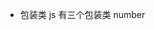 <!--
 * @Author: your name
 * @Date: 2021-12-09 09:37:30
 * @LastEditTime: 2021-12-09 09:37:35
 * @LastEditors: your name
 * @Description: 打开koroFileHeader查看配置 进行设置: https://github.com/OBKoro1/koro1FileHeader/wiki/%E9%85%8D%E7%BD%AE
 * @FilePath: \study notes\javascript\js高级程序设计\other.md
-->

- 包装类
  js 有三个包装类 number
